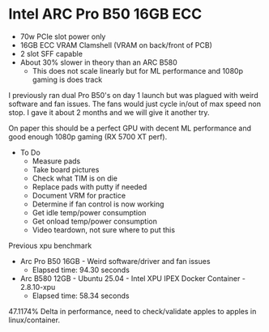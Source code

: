 # Intel ARC Pro B50 16GB ECC

- 70w PCIe slot power only
- 16GB ECC VRAM Clamshell (VRAM on back/front of PCB)
- 2 slot SFF capable
- About 30% slower in theory than an ARC B580
    - This does not scale linearly but for ML performance and 1080p gaming is does track

I previously ran dual Pro B50's on day 1 launch but was plagued with weird software and fan issues. The fans would just cycle in/out of max speed non stop. I gave it about 2 months and we will give it another try.

On paper this should be a perfect GPU with decent ML performance and good enough 1080p gaming (RX 5700 XT perf).

- To Do
    - Measure pads
    - Take board pictures
    - Check what TIM is on die
    - Replace pads with putty if needed
    - Document VRM for practice
    - Determine if fan control is now working
    - Get idle temp/power consumption
    - Get onload temp/power consumption
    - Video teardown, not sure where to put this

Previous xpu benchmark

- Arc Pro B50 16GB - Weird software/driver and fan issues
    - Elapsed time: 94.30 seconds
- Arc B580 12GB - Ubuntu 25.04 - Intel XPU IPEX Docker Container - 2.8.10-xpu
    - Elapsed time: 58.34 seconds

47.1174% Delta in performance, need to check/validate apples to apples in linux/container.